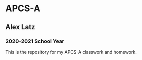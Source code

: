 #  APCS-A

## Alex Latz

### 2020-2021 School Year

This is the repository for my APCS-A classwork and homework.